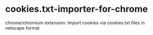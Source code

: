 # cookies.txt-importer-for-chrome
chrome/chromium extension: Import cookies via cookies.txt files in netscape format

